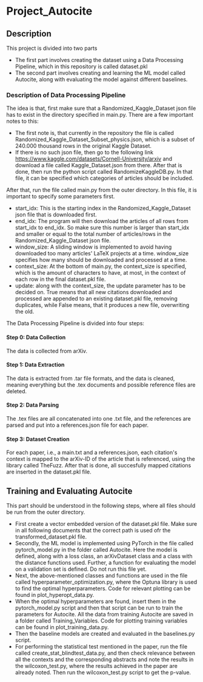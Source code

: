 # Project_Autocite

## Description
This project is divided into two parts
- The first part involves creating the dataset using a Data Processing Pipeline, which in this repository is called dataset.pkl
- The second part involves creating and learning the ML model called Autocite, along with evaluating the model against different baselines.

### Description of Data Processing Pipeline
The idea is that, first make sure that a Randomized_Kaggle_Dataset json file has to exist in the directory specified in main.py. There are a few important notes to this:
- The first note is, that currently in the repository the file is called Randomized_Kaggle_Dataset_Subset_physics.json, which is a subset of 240.000 thousand rows in the original Kaggle Dataset.
- If there is no such json file, then go to the following link https://www.kaggle.com/datasets/Cornell-University/arxiv and download a file called Kaggle_Dataset.json from there. After that is done, then run the python script called RandomizeKaggleDB.py. In that file, it can be specified which categories of articles should be included.

After that, run the file called main.py from the outer directory. In this file, it is important to specify some parameters first. 
- start_idx: This is the starting index in the Randomized_Kaggle_Dataset json file that is downloaded first.
- end_idx: The program will then download the articles of all rows from start_idx to end_idx. So make sure this number is larger than start_idx and smaller or equal to the total number of articles/rows in the Randomized_Kaggle_Dataset json file.
- window_size: A sliding window is implemented to avoid having downloaded too many articles' LaTeX projects at a time. window_size specifies how many should be downloaded and processed at a time.
- context_size: At the bottom of main.py, the context_size is specified, which is the amount of characters to have, at most, in the context of each row in the final dataset.pkl file.
- update: along with the context_size, the update parameter has to be decided on. True means that all new citations downloaded and processed are appended to an existing dataset.pkl file, removing duplicates, while False means, that it produces a new file, overwriting the old.

The Data Processing Pipeline is divided into four steps:

#### Step 0: Data Collection
The data is collected from arXiv.

#### Step 1: Data Extraction
The data is extracted from .tar file formats, and the data is cleaned, meaning everything but the .tex documents and possible reference files are deleted.

#### Step 2: Data Parsing
The .tex files are all concatenated into one .txt file, and the references are parsed and put into a references.json file for each paper.

#### Step 3: Dataset Creation
For each paper, i.e., a main.txt and a references.json, each citation's context is mapped to the arXiv-ID of the article that is referenced, using the library called TheFuzz. 
After that is done, all succesfully mapped citations are inserted in the dataset.pkl file.



## Training and Evaluating Autocite
This part should be understood in the following steps, where all files should be run from the outer directory.
- First create a vector embedded version of the dataset.pkl file. Make sure in all following documents that the correct path is used ofr the transformed_dataset.pkl file.
- Secondly, the ML model is implemented using PyTorch in the file called pytorch_model.py in the folder called Autocite. Here the model is defined, along with a loss class, an arXivDataset class and a class with the distance functions used. Further, a function for evaluating the model on a validation set is defined. Do not run this file yet.
- Next, the above-mentioned classes and functions are used in the file called hyperparameter_optimization.py, where the Optuna library is used to find the optimal hyperparameters. Code for relevant plotting can be found in plot_hyperopt_data.py.
- When the optimal hyperparameters are found, insert them in the pytorch_model.py script and then that script can be run to train the parameters for Autocite. All the data from training Autocite are saved in a folder called Training_Variables. Code for plotting training variables can be found in plot_training_data.py.
- Then the baseline models are created and evaluated in the baselines.py script.
- For performing the statistical test mentioned in the paper, run the file called create_stat_blindtest_data.py, and then check relevance between all the contexts and the corresponding abstracts and note the results in the wilcoxon_test.py, where the results achieved in the paper are already noted. Then run the wilcoxon_test.py script to get the p-value.